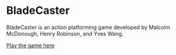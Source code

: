 # BladeCaster
BladeCaster is an action platforming game developed by Malcolm McDonough, Henry Robinson, and Yves Wang.

[Play the game here](https://personal.denison.edu/~lalla/314f22/midsemester/group3/)

